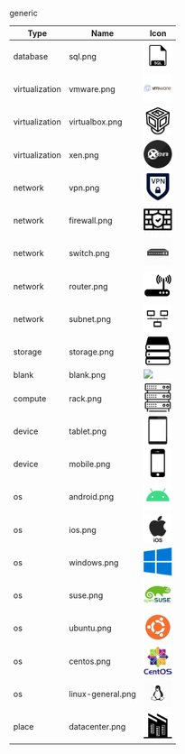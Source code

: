 generic

Type | Name | Icon
--|--|--
database|sql.png|<img src="../resources/generic/database/sql.png" width="50px" />
virtualization|vmware.png|<img src="../resources/generic/virtualization/vmware.png" width="50px" />
virtualization|virtualbox.png|<img src="../resources/generic/virtualization/virtualbox.png" width="50px" />
virtualization|xen.png|<img src="../resources/generic/virtualization/xen.png" width="50px" />
network|vpn.png|<img src="../resources/generic/network/vpn.png" width="50px" />
network|firewall.png|<img src="../resources/generic/network/firewall.png" width="50px" />
network|switch.png|<img src="../resources/generic/network/switch.png" width="50px" />
network|router.png|<img src="../resources/generic/network/router.png" width="50px" />
network|subnet.png|<img src="../resources/generic/network/subnet.png" width="50px" />
storage|storage.png|<img src="../resources/generic/storage/storage.png" width="50px" />
blank|blank.png|<img src="../resources/generic/blank/blank.png" width="50px" />
compute|rack.png|<img src="../resources/generic/compute/rack.png" width="50px" />
device|tablet.png|<img src="../resources/generic/device/tablet.png" width="50px" />
device|mobile.png|<img src="../resources/generic/device/mobile.png" width="50px" />
os|android.png|<img src="../resources/generic/os/android.png" width="50px" />
os|ios.png|<img src="../resources/generic/os/ios.png" width="50px" />
os|windows.png|<img src="../resources/generic/os/windows.png" width="50px" />
os|suse.png|<img src="../resources/generic/os/suse.png" width="50px" />
os|ubuntu.png|<img src="../resources/generic/os/ubuntu.png" width="50px" />
os|centos.png|<img src="../resources/generic/os/centos.png" width="50px" />
os|linux-general.png|<img src="../resources/generic/os/linux-general.png" width="50px" />
place|datacenter.png|<img src="../resources/generic/place/datacenter.png" width="50px" />
